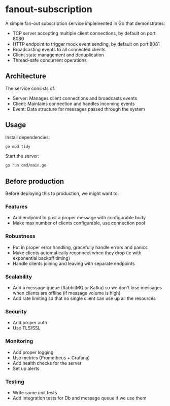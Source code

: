 # fanout-subscription

A simple fan-out subscription service implemented in Go that demonstrates:

- TCP server accepting multiple client connections, by default on port 8080
- HTTP endpoint to trigger mock event sending, by default on port 8081
- Broadcasting events to all connected clients
- Client state management and deduplication
- Thread-safe concurrent operations

## Architecture

The service consists of:

- Server: Manages client connections and broadcasts events
- Client: Maintains connection and handles incoming events
- Event: Data structure for messages passed through the system

## Usage

Install dependencies:

```bash
go mod tidy
```

Start the server:

```bash
go run cmd/main.go
```

## Before production

Before deploying this to production, we might want to:

### Features
- Add endpoint to post a proper message with configurable body
- Make max number of clients configurable, use connection pool

### Robustness
- Put in proper error handling, gracefully handle errors and panics
- Make clients automatically reconnect when they drop (ie with exponential backoff timing)
- Handle clients joining and leaving with separate endpoints

### Scalability
- Add a message queue (RabbitMQ or Kafka) so we don't lose messages when clients are offline (if message volume is high)
- Add rate limiting so that no single client can use up all the resources

### Security
- Add proper auth 
- Use TLS/SSL

### Monitoring
- Add proper logging 
- Use metrics (Prometheus + Grafana)
- Add health checks for the server
- Set up alerts 

### Testing
- Write some unit tests
- Add integration tests for Db and message queue if we use them

